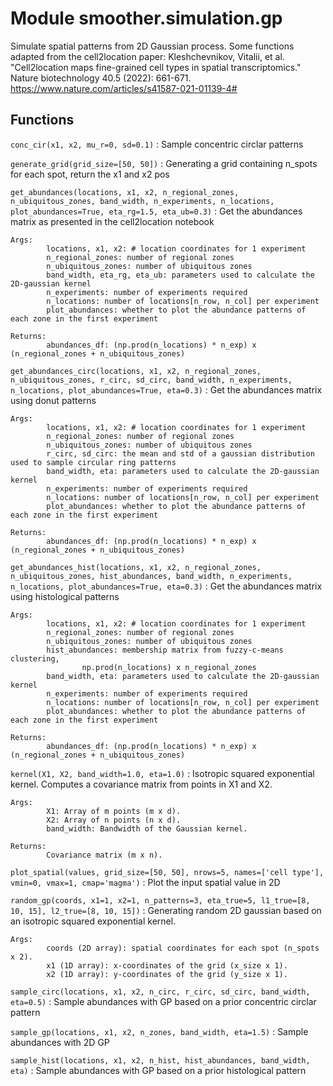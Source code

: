 Module smoother.simulation.gp
=============================
Simulate spatial patterns from 2D Gaussian process.
Some functions adapted from the cell2location paper:
        Kleshchevnikov, Vitalii, et al. "Cell2location maps fine-grained cell types in spatial transcriptomics."
        Nature biotechnology 40.5 (2022): 661-671.
        https://www.nature.com/articles/s41587-021-01139-4#

Functions
---------

    
`conc_cir(x1, x2, mu_r=0, sd=0.1)`
:   Sample concentric circlar patterns

    
`generate_grid(grid_size=[50, 50])`
:   Generating a grid containing n_spots
    for each spot, return the x1 and x2 pos

    
`get_abundances(locations, x1, x2, n_regional_zones, n_ubiquitous_zones, band_width, n_experiments, n_locations, plot_abundances=True, eta_rg=1.5, eta_ub=0.3)`
:   Get the abundances matrix as presented in the cell2location notebook
    
    Args:
            locations, x1, x2: # location coordinates for 1 experiment
            n_regional_zones: number of regional zones
            n_ubiquitous_zones: number of ubiquitous zones
            band_width, eta_rg, eta_ub: parameters used to calculate the 2D-gaussian kernel
            n_experiments: number of experiments required
            n_locations: number of locations[n_row, n_col] per experiment
            plot_abundances: whether to plot the abundance patterns of each zone in the first experiment
    
    Returns:
            abundances_df: (np.prod(n_locations) * n_exp) x (n_regional_zones + n_ubiquitous_zones)

    
`get_abundances_circ(locations, x1, x2, n_regional_zones, n_ubiquitous_zones, r_circ, sd_circ, band_width, n_experiments, n_locations, plot_abundances=True, eta=0.3)`
:   Get the abundances matrix using donut patterns
    
    Args:
            locations, x1, x2: # location coordinates for 1 experiment
            n_regional_zones: number of regional zones
            n_ubiquitous_zones: number of ubiquitous zones
            r_circ, sd_circ: the mean and std of a gaussian distribution used to sample circular ring patterns
            band_width, eta: parameters used to calculate the 2D-gaussian kernel
            n_experiments: number of experiments required
            n_locations: number of locations[n_row, n_col] per experiment
            plot_abundances: whether to plot the abundance patterns of each zone in the first experiment
    
    Returns:
            abundances_df: (np.prod(n_locations) * n_exp) x (n_regional_zones + n_ubiquitous_zones)

    
`get_abundances_hist(locations, x1, x2, n_regional_zones, n_ubiquitous_zones, hist_abundances, band_width, n_experiments, n_locations, plot_abundances=True, eta=0.3)`
:   Get the abundances matrix using histological patterns
    
    Args:
            locations, x1, x2: # location coordinates for 1 experiment
            n_regional_zones: number of regional zones
            n_ubiquitous_zones: number of ubiquitous zones
            hist_abundances: membership matrix from fuzzy-c-means clustering,
                    np.prod(n_locations) x n_regional_zones
            band_width, eta: parameters used to calculate the 2D-gaussian kernel
            n_experiments: number of experiments required
            n_locations: number of locations[n_row, n_col] per experiment
            plot_abundances: whether to plot the abundance patterns of each zone in the first experiment
    
    Returns:
            abundances_df: (np.prod(n_locations) * n_exp) x (n_regional_zones + n_ubiquitous_zones)

    
`kernel(X1, X2, band_width=1.0, eta=1.0)`
:   Isotropic squared exponential kernel. Computes
    a covariance matrix from points in X1 and X2.
    
    Args:
            X1: Array of m points (m x d).
            X2: Array of n points (n x d).
            band_width: Bandwidth of the Gaussian kernel.
    
    Returns:
            Covariance matrix (m x n).

    
`plot_spatial(values, grid_size=[50, 50], nrows=5, names=['cell type'], vmin=0, vmax=1, cmap='magma')`
:   Plot the input spatial value in 2D

    
`random_gp(coords, x1=1, x2=1, n_patterns=3, eta_true=5, l1_true=[8, 10, 15], l2_true=[8, 10, 15])`
:   Generating random 2D gaussian based on an isotropic squared exponential kernel.
    
    Args:
            coords (2D array): spatial coordinates for each spot (n_spots x 2).
            x1 (1D array): x-coordinates of the grid (x_size x 1).
            x2 (1D array): y-coordinates of the grid (y_size x 1).

    
`sample_circ(locations, x1, x2, n_circ, r_circ, sd_circ, band_width, eta=0.5)`
:   Sample abundances with GP based on a prior concentric circlar pattern

    
`sample_gp(locations, x1, x2, n_zones, band_width, eta=1.5)`
:   Sample abundances with 2D GP

    
`sample_hist(locations, x1, x2, n_hist, hist_abundances, band_width, eta)`
:   Sample abundances with GP based on a prior histological pattern